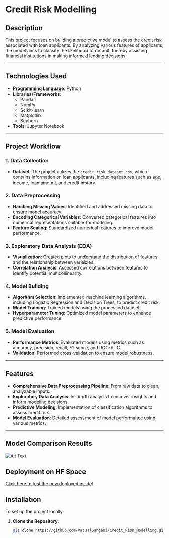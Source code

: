 # Credit Risk Modelling

## Description

This project focuses on building a predictive model to assess the credit risk associated with loan applicants. By analyzing various features of applicants, the model aims to classify the likelihood of default, thereby assisting financial institutions in making informed lending decisions.

---

## Technologies Used

- **Programming Language**: Python
- **Libraries/Frameworks**:
  - Pandas
  - NumPy
  - Scikit-learn
  - Matplotlib
  - Seaborn
- **Tools**: Jupyter Notebook

---

## Project Workflow

### 1. Data Collection

- **Dataset**: The project utilizes the `credit_risk_dataset.csv`, which contains information on loan applicants, including features such as age, income, loan amount, and credit history.

### 2. Data Preprocessing

- **Handling Missing Values**: Identified and addressed missing data to ensure model accuracy.
- **Encoding Categorical Variables**: Converted categorical features into numerical representations suitable for modeling.
- **Feature Scaling**: Standardized numerical features to improve model performance.

### 3. Exploratory Data Analysis (EDA)

- **Visualization**: Created plots to understand the distribution of features and the relationship between variables.
- **Correlation Analysis**: Assessed correlations between features to identify potential multicollinearity.

### 4. Model Building

- **Algorithm Selection**: Implemented machine learning algorithms, including Logistic Regression and Decision Trees, to predict credit risk.
- **Model Training**: Trained models using the processed dataset.
- **Hyperparameter Tuning**: Optimized model parameters to enhance predictive performance.

### 5. Model Evaluation

- **Performance Metrics**: Evaluated models using metrics such as accuracy, precision, recall, F1-score, and ROC-AUC.
- **Validation**: Performed cross-validation to ensure model robustness.

---

## Features

- **Comprehensive Data Preprocessing Pipeline**: From raw data to clean, analyzable inputs.
- **Exploratory Data Analysis**: In-depth analysis to uncover insights and inform modeling decisions.
- **Predictive Modeling**: Implementation of classification algorithms to assess credit risk.
- **Model Evaluation**: Detailed assessment of model performance using various metrics.

---

## Model Comparison Results
![Alt Text](https://github.com/VatsalSangani/Credit_Risk_Modelling/blob/main/Model%20Comparison%20Results.png)

## Deployment on HF Space
[Click here to test the new deployed model](https://huggingface.co/spaces/brendvat/credit_risk_modelling)

## Installation

To set up the project locally:

1. **Clone the Repository**:
   ```bash
   git clone https://github.com/VatsalSangani/Credit_Risk_Modelling.git
